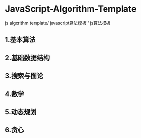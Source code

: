 # JavaScript-Algorithm-Template
js algorithm template/ javascript算法模板 / js算法模板
## 1.基本算法
## 2.基础数据结构
## 3.搜索与图论
## 4.数学
## 5.动态规划
## 6.贪心
